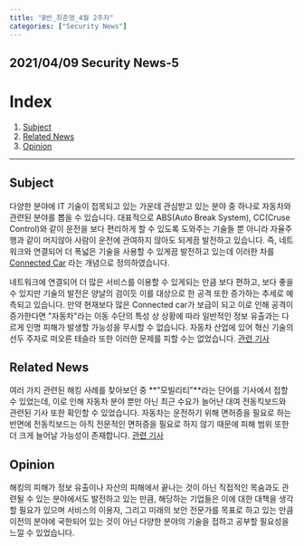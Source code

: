 ```yaml
---
title: "B반_최준영_4월 2주차"
categories: ["Security News"]
---
```


2021/04/09 Security News-5
--------------------------

# Index

1. [Subject](#subject)
2. [Related News](#related-news)
3. [Opinion](#opinion)

* * *

## Subject

다양한 분야에 IT 기술이 접목되고 있는 가운데 관심받고 있는 분야 중 하나로 자동차와 관련된 분야를 뽑을 수 있습니다. 대표적으로 ABS(Auto Break System), CC(Cruse Control)와 같이 운전을 보다 편리하게 할 수 있도록 도와주는 기술들 뿐 아니라 자율주행과 같이 머지않아 사람이 운전에 관여하지 않아도 되게끔 발전하고 있습니다. 즉, 네트워크와 연결되어 더 폭넓은 기술을 사용할 수 있게끔 발전하고 있는데 이러한 차를 [Connected Car](https://en.wikipedia.org/wiki/Connected_car) 라는 개념으로 정의하였습니다.

네트워크에 연결되어 더 많은 서비스를 이용할 수 있게되는 만큼 보다 편하고, 보다 좋을 수 있지만 기술의 발전은 양날의 검이듯 이를 대상으로 한 공격 또한 증가하는 추세로 예측되고 있습니다. 만약 현재보다 많은 Connected car가 보급이 되고 이로 인해 공격이 증가한다면 "자동차"라는 이동 수단의 특성 상 상황에 따라 일반적인 정보 유출과는 다르게 인명 피해가 발생할 가능성을 무시할 수 없습니다. 자동차 산업에 있어 혁신 기술의 선두 주자로 떠오른 테슬라 또한 이러한 문제를 피할 수는 없었습니다. [관련 기사](https://www.cctvnews.co.kr/news/articleView.html?idxno=222599)

## Related News

여러 가지 관련된 해킹 사례를 찾아보던 중 **"모빌리티"**라는 단어를 기사에서 접할 수 있었는데, 이로 인해 자동차 분야 뿐만 아닌 최근 수요가 늘어난 대여 전동킥보드와 관련된 기사 또한 확인할 수 있었습니다. 자동차는 운전하기 위해 면허증을 필요로 하는 반면에 전동킥보드는 아직 전문적인 면허증을 필요로 하지 않기 때문에 피해 범위 또한 더 크게 늘어날 가능성이 존재합니다. [관련 기사](https://imnews.imbc.com/replay/2020/nwdesk/article/5841148_32524.html)

## Opinion

해킹의 피해가 정보 유출이나 자산의 피해에서 끝나는 것이 아닌 직접적인 목숨과도 관련될 수 있는 분야에서도 발전하고 있는 만큼, 해당하는 기업들은 이에 대한 대책을 생각할 필요가 있으며 서비스의 이용자, 그리고 미래의 보안 전문가를 목표로 하고 있는 만큼 이전의 분야에 국한되어 있는 것이 아닌 다양한 분야의 기술을 접하고 공부할 필요성을 느낄 수 있었습니다.
